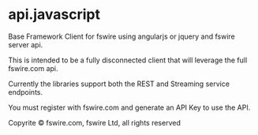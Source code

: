 api.javascript
==============

Base Framework Client for fswire using angularjs or jquery and fswire server api.

This is intended to be a fully disconnected client that will leverage the full fswire.com api.

Currently the libraries support both the REST and Streaming service endpoints.

You must register with fswire.com and generate an API Key to use the API.

Copyrite &copy; fswire.com, fswire Ltd, all rights reserved
